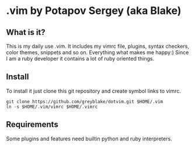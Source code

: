 # .vim by Potapov Sergey (aka Blake)

## What is it?
This is my daily use .vim. It includes my vimrc file, plugins, syntax checkers, color themes, snippets and so on. Everything what makes me happy:) Since I am a ruby developer it contains a lot of ruby oriented things.

## Install
To install it just clone this git repository and create symbol links to vimrc.

    git clone https://github.com/greyblake/dotvim.git $HOME/.vim
    ln -s $HOME/.vim/vimrc $HOME/.vimrc 

## Requirements
Some plugins and features need builtin python and ruby interpreters.
